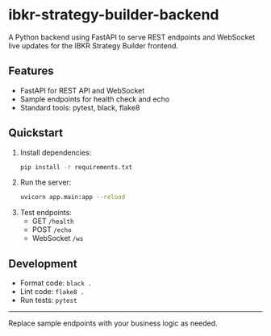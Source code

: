 # ibkr-strategy-builder-backend

A Python backend using FastAPI to serve REST endpoints and WebSocket live updates for the IBKR Strategy Builder frontend.

## Features
- FastAPI for REST API and WebSocket
- Sample endpoints for health check and echo
- Standard tools: pytest, black, flake8

## Quickstart
1. Install dependencies:
   ```bash
   pip install -r requirements.txt
   ```
2. Run the server:
   ```bash
   uvicorn app.main:app --reload
   ```
3. Test endpoints:
   - GET `/health`
   - POST `/echo`
   - WebSocket `/ws`

## Development
- Format code: `black .`
- Lint code: `flake8 .`
- Run tests: `pytest`

---

Replace sample endpoints with your business logic as needed.
